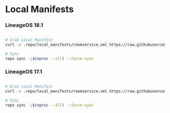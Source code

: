 # Local Manifests #
### LineageOS 18.1 ###

```bash

# Grab Local Manifest
curl -o .repo/local_manifests/roomservice.xml https://raw.githubusercontent.com/Redmi-MT6768/local_manifests/master/mt6768-11.xml --create-dirs
```

```bash
# Sync
repo sync -j$(nproc --all) --force-sync
```

### LineageOS 17.1 ###

```bash

# Grab Local Manifest
curl -o .repo/local_manifests/roomservice.xml https://raw.githubusercontent.com/Redmi-MT6768/local_manifests/master/mt6768-10.xml --create-dirs
```

```bash
# Sync
repo sync -j$(nproc --all) --force-sync
```
